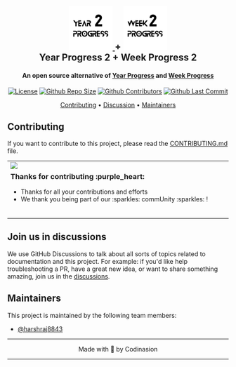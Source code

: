 <h2 align="center">
    <a href="https://twitter.com/year_progress_2">
        <img src="./images/year_progress_logo.png" alt="Year Progress 2" width="100" />
    </a>
    <b>+</b>
    <a href="https://twitter.com/week_progress_2">
        <img src="./images/week_progress_logo.png" alt="Week Progress 2" width="100" />
    </a>
    <br>
    Year Progress 2
    <b>+</b>
    Week Progress 2
    <br>
</h2>

<h4 align="center">An open source alternative of <a href="https://twitter.com/year_progress" alt="twitter.com/year_progress">Year Progress</a> and <a href="https://twitter.com/weekprogress" alt="twitter.com/year_progress">Week Progress</a>
</h4>

<div align="center">

[![License][1]][2] [![Github Repo Size][3]][4] [![Github Contributors][5]][6] [![Github Last Commit][7]][8]

</div>

<p align="center">
  <a href="#contributing">Contributing</a> •
  <a href="#join-us-in-discussions">Discussion</a> •
  <a href="#maintainers">Maintainers</a>
</p>

## Contributing

If you want to contribute to this project, please read the [CONTRIBUTING.md](CONTRIBUTING.md) file.

<table>
  <tr>
    <td>
    <img align="left" src="https://raw.githubusercontent.com/codinasion/.github/master/assets/octocat.png" width="190">
    <h3>Thanks for contributing :purple_heart:</h3>
    <ul>
      <li>Thanks for all your contributions and efforts</li>
      <li>We thank you being part of our :sparkles: commUnity :sparkles: !</li>
    </ul>
    <img width="900" height="0">
    </td>
  </tr>
</table>

## Join us in discussions

We use GitHub Discussions to talk about all sorts of topics related to documentation and this project. For example: if you'd like help troubleshooting a PR, have a great new idea, or want to share something amazing, join us in the [discussions][11].

## Maintainers

This project is maintained by the following team members:

- [@harshraj8843](https://github.com/harshraj8843)

---

<p align="center">
Made with 💖 by Codinasion
</p>

---

[1]: https://img.shields.io/github/license/codinasion/year-progress-2
[2]: https://github.com/codinasion/year-progress-2/blob/master/LICENSE.md "License"
[3]: https://img.shields.io/github/repo-size/codinasion/year-progress-2 "Repo Size"
[4]: https://github.com/codinasion/year-progress-2
[5]: https://img.shields.io/github/contributors/codinasion/year-progress-2 "Contributors"
[6]: https://github.com/codinasion/year-progress-2/graphs/contributors
[7]: https://img.shields.io/github/last-commit/codinasion/year-progress-2 "Last Commit"
[8]: https://github.com/codinasion/year-progress-2/graphs/commit-activity
[11]: https://github.com/orgs/codinasion/discussions "Discussions"
